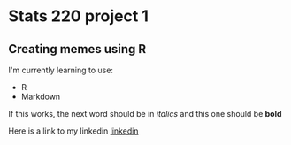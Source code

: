 # Stats 220 project 1
## Creating memes using R

I'm currently learning to use:
* R 
* Markdown

If this works, the next word should be in *italics* and this one should be **bold**

Here is a link to my linkedin
[linkedin]([https://static.demilked.com/wp-content/uploads/2023/05/cute-cat-pics-1.jpeg](https://www.linkedin.com/in/jinlong-shen-846727276/)https://www.linkedin.com/in/jinlong-shen-846727276/])
